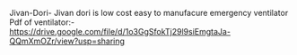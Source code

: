 Jivan-Dori- Jivan dori is low cost easy to manufacure emergency ventilator 
Pdf of ventilator:- https://drive.google.com/file/d/1o3GgSfokTj29l9siEmgtaJa-QQmXmOZr/view?usp=sharing
